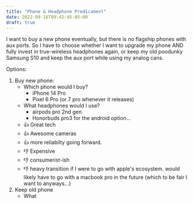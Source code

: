 ```yaml
---
title: "Phone & Headphone Predicament"
date: 2022-09-16T09:42:45-05:00
draft: true
---
```

I want to buy a new phone eventually, but there is no flagship phones with aux ports. So I have to choose whether I want to upgrade my phone AND fully invest in true-wireless headphones again, or keep my old poodunky Samsung S10 and keep the aux port while using my analog cans. 

Options: 
1. Buy new phone: 
	- Which phone would I buy? 
		- iPhone 14 Pro
		- Pixel 6 Pro (or 7 pro whenever it releases)
	- What headphones would I use? 
		- airpods pro 2nd gen
		- Honorbuds pro3 for the android option…
	- 👍 Great tech
	- 👍 Awesome cameras
	- 👍 more reliabilty going forward. 
	- 👎 Expensive
	- 👎 consumerist-ish
	- 👎 heavy transition if I were to go with apple's ecosystem. would likely have to go with a macbook pro in the future (which to be fair I want to anyways…)
2. Keep old phone
	- What 